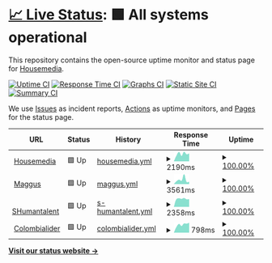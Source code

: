 # [📈 Live Status](https://housemediadev.github.io/upptime): <!--live status--> **🟩 All systems operational**

This repository contains the open-source uptime monitor and status page for [Housemedia](https://housemedia.com.co).

[![Uptime CI](https://github.com/housemediadev/upptime/workflows/Uptime%20CI/badge.svg)](https://github.com/housemediadev/upptime/actions?query=workflow%3A%22Uptime+CI%22)
[![Response Time CI](https://github.com/housemediadev/upptime/workflows/Response%20Time%20CI/badge.svg)](https://github.com/housemediadev/upptime/actions?query=workflow%3A%22Response+Time+CI%22)
[![Graphs CI](https://github.com/housemediadev/upptime/workflows/Graphs%20CI/badge.svg)](https://github.com/housemediadev/upptime/actions?query=workflow%3A%22Graphs+CI%22)
[![Static Site CI](https://github.com/housemediadev/upptime/workflows/Static%20Site%20CI/badge.svg)](https://github.com/housemediadev/upptime/actions?query=workflow%3A%22Static+Site+CI%22)
[![Summary CI](https://github.com/housemediadev/upptime/workflows/Summary%20CI/badge.svg)](https://github.com/housemediadev/upptime/actions?query=workflow%3A%22Summary+CI%22)

We use [Issues](https://github.com/housemediadev/upptime/issues) as incident reports, [Actions](https://github.com/housemediadev/upptime/actions) as uptime monitors, and [Pages](https://housemediadev.github.io/upptime) for the status page.

<!--start: status pages-->
<!-- This summary is generated by Upptime (https://github.com/upptime/upptime) -->
<!-- Do not edit this manually, your changes will be overwritten -->
<!-- prettier-ignore -->
| URL | Status | History | Response Time | Uptime |
| --- | ------ | ------- | ------------- | ------ |
| <img alt="" src="https://icons.duckduckgo.com/ip3/housemedia.com.co.ico" height="13"> [Housemedia](https://housemedia.com.co) | 🟩 Up | [housemedia.yml](https://github.com/housemediadev/upptime/commits/HEAD/history/housemedia.yml) | <details><summary><img alt="Response time graph" src="./graphs/housemedia/response-time-week.png" height="20"> 2190ms</summary><br><a href="https://housemediadev.github.io/upptime/history/housemedia"><img alt="Response time 2342" src="https://img.shields.io/endpoint?url=https%3A%2F%2Fraw.githubusercontent.com%2Fhousemediadev%2Fupptime%2FHEAD%2Fapi%2Fhousemedia%2Fresponse-time.json"></a><br><a href="https://housemediadev.github.io/upptime/history/housemedia"><img alt="24-hour response time 0" src="https://img.shields.io/endpoint?url=https%3A%2F%2Fraw.githubusercontent.com%2Fhousemediadev%2Fupptime%2FHEAD%2Fapi%2Fhousemedia%2Fresponse-time-day.json"></a><br><a href="https://housemediadev.github.io/upptime/history/housemedia"><img alt="7-day response time 2190" src="https://img.shields.io/endpoint?url=https%3A%2F%2Fraw.githubusercontent.com%2Fhousemediadev%2Fupptime%2FHEAD%2Fapi%2Fhousemedia%2Fresponse-time-week.json"></a><br><a href="https://housemediadev.github.io/upptime/history/housemedia"><img alt="30-day response time 2342" src="https://img.shields.io/endpoint?url=https%3A%2F%2Fraw.githubusercontent.com%2Fhousemediadev%2Fupptime%2FHEAD%2Fapi%2Fhousemedia%2Fresponse-time-month.json"></a><br><a href="https://housemediadev.github.io/upptime/history/housemedia"><img alt="1-year response time 2342" src="https://img.shields.io/endpoint?url=https%3A%2F%2Fraw.githubusercontent.com%2Fhousemediadev%2Fupptime%2FHEAD%2Fapi%2Fhousemedia%2Fresponse-time-year.json"></a></details> | <details><summary><a href="https://housemediadev.github.io/upptime/history/housemedia">100.00%</a></summary><a href="https://housemediadev.github.io/upptime/history/housemedia"><img alt="All-time uptime 100.00%" src="https://img.shields.io/endpoint?url=https%3A%2F%2Fraw.githubusercontent.com%2Fhousemediadev%2Fupptime%2FHEAD%2Fapi%2Fhousemedia%2Fuptime.json"></a><br><a href="https://housemediadev.github.io/upptime/history/housemedia"><img alt="24-hour uptime 100.00%" src="https://img.shields.io/endpoint?url=https%3A%2F%2Fraw.githubusercontent.com%2Fhousemediadev%2Fupptime%2FHEAD%2Fapi%2Fhousemedia%2Fuptime-day.json"></a><br><a href="https://housemediadev.github.io/upptime/history/housemedia"><img alt="7-day uptime 100.00%" src="https://img.shields.io/endpoint?url=https%3A%2F%2Fraw.githubusercontent.com%2Fhousemediadev%2Fupptime%2FHEAD%2Fapi%2Fhousemedia%2Fuptime-week.json"></a><br><a href="https://housemediadev.github.io/upptime/history/housemedia"><img alt="30-day uptime 100.00%" src="https://img.shields.io/endpoint?url=https%3A%2F%2Fraw.githubusercontent.com%2Fhousemediadev%2Fupptime%2FHEAD%2Fapi%2Fhousemedia%2Fuptime-month.json"></a><br><a href="https://housemediadev.github.io/upptime/history/housemedia"><img alt="1-year uptime 100.00%" src="https://img.shields.io/endpoint?url=https%3A%2F%2Fraw.githubusercontent.com%2Fhousemediadev%2Fupptime%2FHEAD%2Fapi%2Fhousemedia%2Fuptime-year.json"></a></details>
| <img alt="" src="https://icons.duckduckgo.com/ip3/www.maggus.com.co.ico" height="13"> [Maggus](https://www.maggus.com.co) | 🟩 Up | [maggus.yml](https://github.com/housemediadev/upptime/commits/HEAD/history/maggus.yml) | <details><summary><img alt="Response time graph" src="./graphs/maggus/response-time-week.png" height="20"> 3561ms</summary><br><a href="https://housemediadev.github.io/upptime/history/maggus"><img alt="Response time 3940" src="https://img.shields.io/endpoint?url=https%3A%2F%2Fraw.githubusercontent.com%2Fhousemediadev%2Fupptime%2FHEAD%2Fapi%2Fmaggus%2Fresponse-time.json"></a><br><a href="https://housemediadev.github.io/upptime/history/maggus"><img alt="24-hour response time 0" src="https://img.shields.io/endpoint?url=https%3A%2F%2Fraw.githubusercontent.com%2Fhousemediadev%2Fupptime%2FHEAD%2Fapi%2Fmaggus%2Fresponse-time-day.json"></a><br><a href="https://housemediadev.github.io/upptime/history/maggus"><img alt="7-day response time 3561" src="https://img.shields.io/endpoint?url=https%3A%2F%2Fraw.githubusercontent.com%2Fhousemediadev%2Fupptime%2FHEAD%2Fapi%2Fmaggus%2Fresponse-time-week.json"></a><br><a href="https://housemediadev.github.io/upptime/history/maggus"><img alt="30-day response time 3940" src="https://img.shields.io/endpoint?url=https%3A%2F%2Fraw.githubusercontent.com%2Fhousemediadev%2Fupptime%2FHEAD%2Fapi%2Fmaggus%2Fresponse-time-month.json"></a><br><a href="https://housemediadev.github.io/upptime/history/maggus"><img alt="1-year response time 3940" src="https://img.shields.io/endpoint?url=https%3A%2F%2Fraw.githubusercontent.com%2Fhousemediadev%2Fupptime%2FHEAD%2Fapi%2Fmaggus%2Fresponse-time-year.json"></a></details> | <details><summary><a href="https://housemediadev.github.io/upptime/history/maggus">100.00%</a></summary><a href="https://housemediadev.github.io/upptime/history/maggus"><img alt="All-time uptime 100.00%" src="https://img.shields.io/endpoint?url=https%3A%2F%2Fraw.githubusercontent.com%2Fhousemediadev%2Fupptime%2FHEAD%2Fapi%2Fmaggus%2Fuptime.json"></a><br><a href="https://housemediadev.github.io/upptime/history/maggus"><img alt="24-hour uptime 100.00%" src="https://img.shields.io/endpoint?url=https%3A%2F%2Fraw.githubusercontent.com%2Fhousemediadev%2Fupptime%2FHEAD%2Fapi%2Fmaggus%2Fuptime-day.json"></a><br><a href="https://housemediadev.github.io/upptime/history/maggus"><img alt="7-day uptime 100.00%" src="https://img.shields.io/endpoint?url=https%3A%2F%2Fraw.githubusercontent.com%2Fhousemediadev%2Fupptime%2FHEAD%2Fapi%2Fmaggus%2Fuptime-week.json"></a><br><a href="https://housemediadev.github.io/upptime/history/maggus"><img alt="30-day uptime 100.00%" src="https://img.shields.io/endpoint?url=https%3A%2F%2Fraw.githubusercontent.com%2Fhousemediadev%2Fupptime%2FHEAD%2Fapi%2Fmaggus%2Fuptime-month.json"></a><br><a href="https://housemediadev.github.io/upptime/history/maggus"><img alt="1-year uptime 100.00%" src="https://img.shields.io/endpoint?url=https%3A%2F%2Fraw.githubusercontent.com%2Fhousemediadev%2Fupptime%2FHEAD%2Fapi%2Fmaggus%2Fuptime-year.json"></a></details>
| <img alt="" src="https://icons.duckduckgo.com/ip3/shumantalent.com.ico" height="13"> [SHumantalent](http://shumantalent.com) | 🟩 Up | [s-humantalent.yml](https://github.com/housemediadev/upptime/commits/HEAD/history/s-humantalent.yml) | <details><summary><img alt="Response time graph" src="./graphs/s-humantalent/response-time-week.png" height="20"> 2358ms</summary><br><a href="https://housemediadev.github.io/upptime/history/s-humantalent"><img alt="Response time 2418" src="https://img.shields.io/endpoint?url=https%3A%2F%2Fraw.githubusercontent.com%2Fhousemediadev%2Fupptime%2FHEAD%2Fapi%2Fs-humantalent%2Fresponse-time.json"></a><br><a href="https://housemediadev.github.io/upptime/history/s-humantalent"><img alt="24-hour response time 0" src="https://img.shields.io/endpoint?url=https%3A%2F%2Fraw.githubusercontent.com%2Fhousemediadev%2Fupptime%2FHEAD%2Fapi%2Fs-humantalent%2Fresponse-time-day.json"></a><br><a href="https://housemediadev.github.io/upptime/history/s-humantalent"><img alt="7-day response time 2358" src="https://img.shields.io/endpoint?url=https%3A%2F%2Fraw.githubusercontent.com%2Fhousemediadev%2Fupptime%2FHEAD%2Fapi%2Fs-humantalent%2Fresponse-time-week.json"></a><br><a href="https://housemediadev.github.io/upptime/history/s-humantalent"><img alt="30-day response time 2418" src="https://img.shields.io/endpoint?url=https%3A%2F%2Fraw.githubusercontent.com%2Fhousemediadev%2Fupptime%2FHEAD%2Fapi%2Fs-humantalent%2Fresponse-time-month.json"></a><br><a href="https://housemediadev.github.io/upptime/history/s-humantalent"><img alt="1-year response time 2418" src="https://img.shields.io/endpoint?url=https%3A%2F%2Fraw.githubusercontent.com%2Fhousemediadev%2Fupptime%2FHEAD%2Fapi%2Fs-humantalent%2Fresponse-time-year.json"></a></details> | <details><summary><a href="https://housemediadev.github.io/upptime/history/s-humantalent">100.00%</a></summary><a href="https://housemediadev.github.io/upptime/history/s-humantalent"><img alt="All-time uptime 100.00%" src="https://img.shields.io/endpoint?url=https%3A%2F%2Fraw.githubusercontent.com%2Fhousemediadev%2Fupptime%2FHEAD%2Fapi%2Fs-humantalent%2Fuptime.json"></a><br><a href="https://housemediadev.github.io/upptime/history/s-humantalent"><img alt="24-hour uptime 100.00%" src="https://img.shields.io/endpoint?url=https%3A%2F%2Fraw.githubusercontent.com%2Fhousemediadev%2Fupptime%2FHEAD%2Fapi%2Fs-humantalent%2Fuptime-day.json"></a><br><a href="https://housemediadev.github.io/upptime/history/s-humantalent"><img alt="7-day uptime 100.00%" src="https://img.shields.io/endpoint?url=https%3A%2F%2Fraw.githubusercontent.com%2Fhousemediadev%2Fupptime%2FHEAD%2Fapi%2Fs-humantalent%2Fuptime-week.json"></a><br><a href="https://housemediadev.github.io/upptime/history/s-humantalent"><img alt="30-day uptime 100.00%" src="https://img.shields.io/endpoint?url=https%3A%2F%2Fraw.githubusercontent.com%2Fhousemediadev%2Fupptime%2FHEAD%2Fapi%2Fs-humantalent%2Fuptime-month.json"></a><br><a href="https://housemediadev.github.io/upptime/history/s-humantalent"><img alt="1-year uptime 100.00%" src="https://img.shields.io/endpoint?url=https%3A%2F%2Fraw.githubusercontent.com%2Fhousemediadev%2Fupptime%2FHEAD%2Fapi%2Fs-humantalent%2Fuptime-year.json"></a></details>
| <img alt="" src="https://icons.duckduckgo.com/ip3/www.colombialider.org.ico" height="13"> [Colombialider](https://www.colombialider.org) | 🟩 Up | [colombialider.yml](https://github.com/housemediadev/upptime/commits/HEAD/history/colombialider.yml) | <details><summary><img alt="Response time graph" src="./graphs/colombialider/response-time-week.png" height="20"> 798ms</summary><br><a href="https://housemediadev.github.io/upptime/history/colombialider"><img alt="Response time 910" src="https://img.shields.io/endpoint?url=https%3A%2F%2Fraw.githubusercontent.com%2Fhousemediadev%2Fupptime%2FHEAD%2Fapi%2Fcolombialider%2Fresponse-time.json"></a><br><a href="https://housemediadev.github.io/upptime/history/colombialider"><img alt="24-hour response time 0" src="https://img.shields.io/endpoint?url=https%3A%2F%2Fraw.githubusercontent.com%2Fhousemediadev%2Fupptime%2FHEAD%2Fapi%2Fcolombialider%2Fresponse-time-day.json"></a><br><a href="https://housemediadev.github.io/upptime/history/colombialider"><img alt="7-day response time 798" src="https://img.shields.io/endpoint?url=https%3A%2F%2Fraw.githubusercontent.com%2Fhousemediadev%2Fupptime%2FHEAD%2Fapi%2Fcolombialider%2Fresponse-time-week.json"></a><br><a href="https://housemediadev.github.io/upptime/history/colombialider"><img alt="30-day response time 910" src="https://img.shields.io/endpoint?url=https%3A%2F%2Fraw.githubusercontent.com%2Fhousemediadev%2Fupptime%2FHEAD%2Fapi%2Fcolombialider%2Fresponse-time-month.json"></a><br><a href="https://housemediadev.github.io/upptime/history/colombialider"><img alt="1-year response time 910" src="https://img.shields.io/endpoint?url=https%3A%2F%2Fraw.githubusercontent.com%2Fhousemediadev%2Fupptime%2FHEAD%2Fapi%2Fcolombialider%2Fresponse-time-year.json"></a></details> | <details><summary><a href="https://housemediadev.github.io/upptime/history/colombialider">100.00%</a></summary><a href="https://housemediadev.github.io/upptime/history/colombialider"><img alt="All-time uptime 100.00%" src="https://img.shields.io/endpoint?url=https%3A%2F%2Fraw.githubusercontent.com%2Fhousemediadev%2Fupptime%2FHEAD%2Fapi%2Fcolombialider%2Fuptime.json"></a><br><a href="https://housemediadev.github.io/upptime/history/colombialider"><img alt="24-hour uptime 100.00%" src="https://img.shields.io/endpoint?url=https%3A%2F%2Fraw.githubusercontent.com%2Fhousemediadev%2Fupptime%2FHEAD%2Fapi%2Fcolombialider%2Fuptime-day.json"></a><br><a href="https://housemediadev.github.io/upptime/history/colombialider"><img alt="7-day uptime 100.00%" src="https://img.shields.io/endpoint?url=https%3A%2F%2Fraw.githubusercontent.com%2Fhousemediadev%2Fupptime%2FHEAD%2Fapi%2Fcolombialider%2Fuptime-week.json"></a><br><a href="https://housemediadev.github.io/upptime/history/colombialider"><img alt="30-day uptime 100.00%" src="https://img.shields.io/endpoint?url=https%3A%2F%2Fraw.githubusercontent.com%2Fhousemediadev%2Fupptime%2FHEAD%2Fapi%2Fcolombialider%2Fuptime-month.json"></a><br><a href="https://housemediadev.github.io/upptime/history/colombialider"><img alt="1-year uptime 100.00%" src="https://img.shields.io/endpoint?url=https%3A%2F%2Fraw.githubusercontent.com%2Fhousemediadev%2Fupptime%2FHEAD%2Fapi%2Fcolombialider%2Fuptime-year.json"></a></details>

<!--end: status pages-->

[**Visit our status website →**](https://housemediadev.github.io/upptime)
